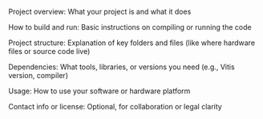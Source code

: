 Project overview: What your project is and what it does

How to build and run: Basic instructions on compiling or running the code

Project structure: Explanation of key folders and files (like where hardware files or source code live)

Dependencies: What tools, libraries, or versions you need (e.g., Vitis version, compiler)

Usage: How to use your software or hardware platform

Contact info or license: Optional, for collaboration or legal clarity
